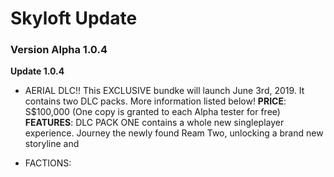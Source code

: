 # Skyloft Update
### Version Alpha 1.0.4

**Update 1.0.4**
- AERIAL DLC!! This EXCLUSIVE bundke will launch June 3rd, 2019. It contains two DLC packs. More information listed below!
**PRICE**: S$100,000 (One copy is granted to each Alpha tester for free)
**FEATURES**:
DLC PACK ONE contains a whole new singleplayer experience. Journey the newly found Ream Two, unlocking a brand new storyline and





- FACTIONS:
